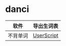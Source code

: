 # danci


| 软件 | 导出生词表 |
| --- | --- |
| 不背单词 | [UserScript](https://github.com/cdpath/danci/releases/latest/download/bubei_export.js) |